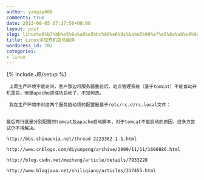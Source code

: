 ```yaml
---
author: yangzy666
comments: true
date: 2013-08-05 07:27:56+00:00
layout: post
slug: linux%e6%b7%bb%e5%8a%a0%e5%bc%80%e6%9c%ba%e5%90%af%e5%8a%a8%e6%9c%8d%e5%8a%a1
title: Linux添加开机启动服务
wordpress_id: 702
categories:
- linux
---
```

{% include JB/setup %}

	 上周生产环境不能访问，客户那边将服务器重启后，站点管理系统（基于tomcat）不能自动开机重启，但是apache却成功启动了，不知何故。

	 我在生产环境中对这两个服务启动项的配置是基于/etc/rc.d/rc.local文件：

```[root@IBMSrv2 ~]# cat /etc/rc.d/rc.local#!/bin/sh## This script will be executed *after* all the other init scripts.# You can put your own initialization stuff in here if you don't# want to do the full Sys V style init stuff.touch /var/lock/subsys/local/opt/tomcat6/bin/startup.sh/usr/local/apache2/bin/apachectl start
```


	最后两行就是分别配置的tomcat及apache启动脚本，对于tomcat不能启动的原因，经多方尝试仍不得解决。

	http://bbs.chinaunix.net/thread-2223362-1-1.html

	http://www.cnblogs.com/diyunpeng/archive/2009/11/11/1600886.html

	http://blog.csdn.net/mezheng/article/details/7933228

	http://www.blogjava.net/shiliqiang/articles/317455.html

	  

